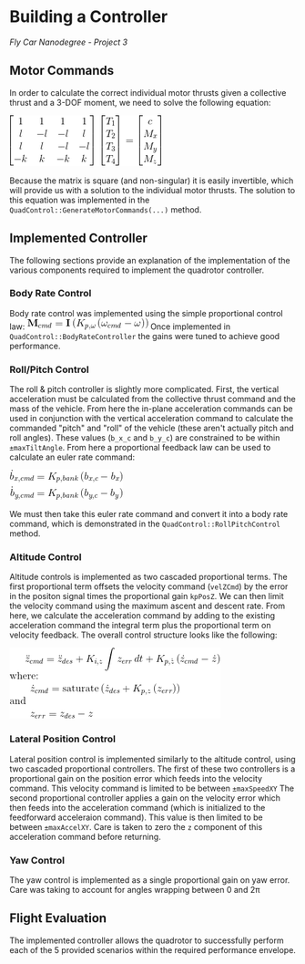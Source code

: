 # Building a Controller
*Fly Car Nanodegree - Project 3*

## Motor Commands
In order to calculate the correct individual motor thrusts given a collective thrust and a 3-DOF
moment, we need to solve the following equation:

![thrust equation](/animations/thrust_eqn.gif)

Because the matrix is square (and non-singular) it is easily invertible, which will provide us
with a solution to the individual motor thrusts. The solution to this equation was implemented
in the `QuadControl::GenerateMotorCommands(...)` method.

## Implemented Controller
The following sections provide an explanation of the implementation of the various components
required to implement the quadrotor controller.

### Body Rate Control
Body rate control was implemented using the simple proportional control law:
![rate control](/animations/rate_control.gif)
Once implemented in `QuadControl::BodyRateController` the gains were tuned to achieve good
performance.

### Roll/Pitch Control
The roll & pitch controller is slightly more complicated. First, the vertical acceleration must be
calculated from the collective thrust command and the mass of the vehicle. From here the in-plane
acceleration commands can be used in conjunction with the vertical acceleration command to calculate
the commanded "pitch" and "roll" of the vehicle (these aren't actually pitch and roll angles). These
values (`b_x_c` and `b_y_c`) are constrained to be within `±maxTiltAngle`.
From here a proportional feedback law can be used to calculate an euler rate command:

![pitch roll fb](/animations/pitchroll_feedback.gif)

We must then take this euler rate command and convert it into a body rate command, which is
demonstrated in the `QuadControl::RollPitchControl` method.

### Altitude Control
Altitude controls is implemented as two cascaded proportional terms. The first proportional term
offsets the velocity command (`velZCmd`) by the error in the positon signal times the proportional
gain `kpPosZ`. We can then limit the velocity command using the maximum ascent and descent rate.
From here, we calculate the acceleration command by adding to the existing acceleration command the
integral term plus the proportional term on velocity feedback. The overall control structure looks
like the following:

![altitude control](/animations/altitude_ctl.png)

### Lateral Position Control
Lateral position control is implemented similarly to the altitude control, using two cascaded
proportional controllers. The first of these two controllers is a proportional gain on the position
error which feeds into the velocity command. This velocity command is limited to be between
`±maxSpeedXY`
The second proportional controller applies a gain on the velocity error which then feeds into the
acceleration command (which is initialized to the feedforward acceleraion command). This value is
then limited to be between `±maxAccelXY`.
Care is taken to zero the `z` component of this acceleration command before returning.

### Yaw Control
The yaw control is implemented as a single proportional gain on yaw error. Care was taking to
account for angles wrapping between 0 and 2π

## Flight Evaluation
The implemented controller allows the quadrotor to successfully perform each of the 5 provided
scenarios within the required performance envelope.
